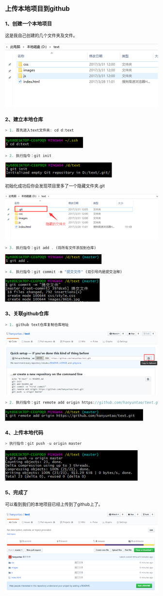 ## 上传本地项目到github
### 1、创建一个本地项目
这是我自己创建的几个文件夹及文件。

![avatar](./img/1.png)
### 2、建立本地仓库

```javascript
> 1. 首先进入text文件夹: cd d:text
```

![avatar](./img/2.png)

```javascript
> 2. 执行指令：git init
```

![avatar](./img/3.png)

初始化成功后你会发现项目里多了一个隐藏文件夹.git

![avatar](./img/4.png)


```javascript
> 3. 执行指令：git add . (将所有文件添加到仓库)
```

![avatar](./img/5.png)

```javascript
> 4. 执行指令：git commit -m "提交文件" (双引号内是提交注释)
```

![avatar](./img/6.png)
### 3、关联github仓库
```javascript
> 1. github text仓库复制仓库地址
```

![avatar](./img/7.png)

```javascript
> 2. 执行指令：git remote add origin https://github.com/hanyuntao/text.git
```

![avatar](./img/8.png)
### 4、上传本地代码
```javascript
> 执行指令：git push -u origin master
```

![avatar](./img/9.png)
### 5、完成了
可以看到我们的本地项目已经上传到了github上了。

![avatar](./img/10.png)

